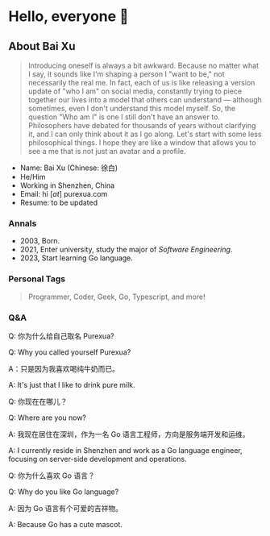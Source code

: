 # Hello, everyone :wave:

## About Bai Xu

> Introducing oneself is always a bit awkward. Because no matter what I say, it sounds like I'm shaping a person I "want to be," not necessarily the real me. In fact, each of us is like releasing a version update of "who I am" on social media, constantly trying to piece together our lives into a model that others can understand — although sometimes, even I don't understand this model myself. So, the question "Who am I" is one I still don't have an answer to. Philosophers have debated for thousands of years without clarifying it, and I can only think about it as I go along. Let's start with some less philosophical things. I hope they are like a window that allows you to see a me that is not just an avatar and a profile.

- Name: Bai Xu (Chinese: 徐白)
- He/Him
- Working in Shenzhen, China
- Email: hi [*at*] purexua.com
- Resume: to be updated

### Annals

- 2003, Born.
- 2021, Enter university, study the major of *Software Engineering*.
- 2023, Start learning Go language.

### Personal Tags

> Programmer, Coder, Geek, Go, Typescript, and more!

### Q&A

Q: 你为什么给自己取名 Purexua?

Q: Why you called yourself Purexua?

A：只是因为我喜欢喝纯牛奶而已。

A: It's just that I like to drink pure milk.

Q: 你现在在哪儿？

Q: Where are you now?

A: 我现在居住在深圳，作为一名 Go 语言工程师，方向是服务端开发和运维。

A: I currently reside in Shenzhen and work as a Go language engineer, focusing on server-side development and operations.

Q: 你为什么喜欢 Go 语言？

Q: Why do you like Go language?

A: 因为 Go 语言有个可爱的吉祥物。

A: Because Go has a cute mascot.
